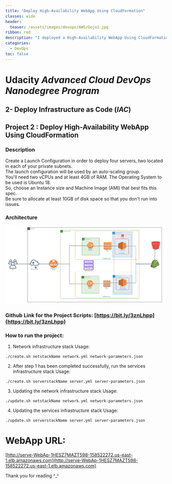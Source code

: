 ```yaml
---
title: "Deploy High-Availability WebApp Using CloudFormation"
classes: wide
header:
  teaser: /assets/images/devops/AWS/Gojo1.jpg
ribbon: red
description: "I deployed a High-Availability WebApp Using CloudFormation."
categories:
  - DevOps
toc: false
---
```


# Udacity *Advanced Cloud DevOps Nanodegree Program*
## 2- Deploy Infrastructure as Code (*IAC*)

## Project 2 : Deploy High-Availability WebApp Using CloudFormation

### Description
Create a Launch Configuration in order to deploy four servers, two located in each of your private subnets.  
The launch configuration will be used by an auto-scaling group.  
You'll need two vCPUs and at least 4GB of RAM. The Operating System to be used is Ubuntu 18.  
So, choose an Instance size and Machine Image (AMI) that best fits this spec.  
Be sure to allocate at least 10GB of disk space so that you don't run into issues.

### Architecture
![](/assets/images/devops/AWS/infrastructure-diagram-Lucidchart.png)

### Github Link for the Project Scripts: [https://bit.ly/3znLhpp](https://bit.ly/3znLhpp)

### How to run the project:

1. Network infrastructure stack Usage:

```shell
./create.sh netstackName network.yml network-parameters.json
```

2. After step 1 has been completed successfully, run the services infrastructure stack Usage:

```shell
./create.sh serverstackName server.yml server-parameters.json
 ```

 3. Updating the network infrastructure stack Usage:
 
```shell
./update.sh netstackName network.yml network-parameters.json
```
4. Updating the services infrastructure stack Usage:

```shell
./update.sh serverstackName server.yml server-parameters.json
```

# WebApp URL:
[http://serve-WebAp-1HESZ7MAZT598-158522272.us-east-1.elb.amazonaws.com](http://serve-WebAp-1HESZ7MAZT598-158522272.us-east-1.elb.amazonaws.com)

Thank you for reading ^_^ 
